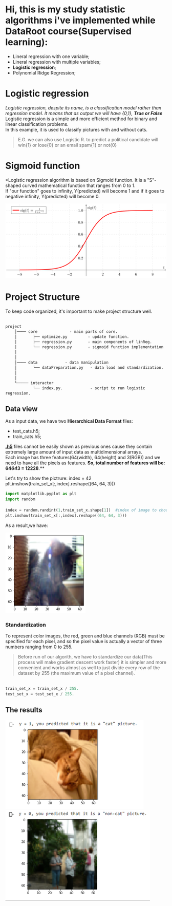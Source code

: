 # Hi, this is my study statistic algorithms i've implemented while DataRoot course(Supervised learning):

+ Lineral regression with one variable;
+ Lineral regression with multiple variables;
+ **Logistic regression**;
+ Polynomial Ridge Regression;


# Logistic regression   

*Logistic regression, despite its name, is a classification model rather than regression model. It means that as output we will have {0,1}, **True or False***<br/>
Logistic regression is a simple and more efficient method for binary and linear classification problems.<br/>
In this example, it is used to classify pictures with and without cats.


>E.G. we can also use Logistic R. to predict a political candidate will win{1} or lose{0} or an email spam{1} or not{0}

# Sigmoid function

*Logistic regression algorithm is based on Sigmoid function. It is a  "S"-shaped curved mathematical function that ranges from 0 to 1.<br/>
If "our function" goes to infinity, Y(predicted) will become 1 and if it goes to negative infinity, Y(predicted) will become 0.

![alt text](media/sigmoid.png ":)")​


# Project Structure

To keep code organized, it's important to make project structure well.

```

project
    │──── core              - main parts of core. 
    │       ├── optimize.py         - update function.
    │       ├── regression.py       - main components of linReg.
    │       └── regression.py       - sigmoid function implementation
    │   
    │   
    │──── data            - data manipulation
    │       └── dataPreparation.py   - data load and standardization.
    │     
    │
    └───── interactor             
            └── index.py.            - script to run logistic regression.

```


## Data view

As a input data, we have two **Hierarchical Data Format** files:
+ test_cats.h5;
+ train_cats.h5;

[**.h5**](https://en.wikipedia.org/wiki/Hierarchical_Data_Format) files cannot be easily shown as previous ones cause they contain extremely large amount of input data as multidimensional arrays.<br/>
Each image has three features(64(width), 64(height) and 3(RGB)) and we need to have all the pixels as features. **So, total number of features will be: 64*64*3 = 12228**.**

Let's try to show the pictrure:
index = 42
plt.imshow(train_set_x[:,index].reshape((64, 64, 3)))
```python
import matplotlib.pyplot as plt
import random

index = random.randint(1,train_set_x.shape[1])  #index of image to choose
plt.imshow(train_set_x[:,index].reshape((64, 64, 3)))
```

As a result,we have:

![alt text](media/cat.png "^_^")​

### Standardization

To represent color images, the red, green and blue channels (RGB) must be specified for each pixel, and so the pixel value is actually a vector of three numbers ranging from 0 to 255.

>Before run of our algorith, we have to standardize our data(This process will make gradient descent work faster)
it is simpler and more convenient and works almost as well to just divide every row of the dataset by 255 (the maximum value of a pixel channel).
```python

train_set_x = train_set_x / 255.
test_set_x = test_set_x / 255.
```

## The results

![alt text](media/result.png ":)")​
![alt text](media/result2.png ":)")​